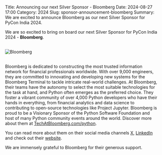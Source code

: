 Title: Announcing our next Silver Sponsor - Bloomberg
Date: 2024-08-27 17:00
Category: 2024
Slug: sponsor-announcement-bloomberg
Summary: We are excited to announce Bloomberg as our next Silver Sponsor for PyCon India 2024.

We are so excited to bring on board our next Silver Sponsor for PyCon India 2024 - **Bloomberg**.

<br>
<div class="text-center">
  <a href="https://indee.tv/" target="_blank" style="border: none; text-decoration: none;">
    <img src="{static}/images/2024/sponsor-bloomberg.png" alt="Bloomberg" class="img-fluid responsive-image">
  </a>
</div>
<br>

Bloomberg is dedicated to constructing the most trusted information network for financial professionals worldwide. With over 9,000 engineers, they are committed to innovating and developing new systems for the Bloomberg Terminal to tackle intricate real-world challenges. At Bloomberg, their teams have the autonomy to select the most suitable technologies for the task at hand, and Python often emerges as the preferred choice. They foster a vibrant community of over 4,000 Python developers who have their hands in everything, from financial analytics and data science to contributing to open-source technologies like Project Jupyter. Bloomberg is proud to be a Visionary Sponsor of the Python Software Foundation and host of many Python community events around the world. Discover more about them at [TechAtBloomberg.com/python](TechAtBloomberg.com/python).

You can read more about them on their social media channels [X](https://x.com/TechAtBloomberg), [LinkedIn](https://www.linkedin.com/company/bloomberg/) and check out their [website](https://www.bloomberg.com/company/values/tech-at-bloomberg/).

We are immensely grateful to Bloomberg for their generous support.
